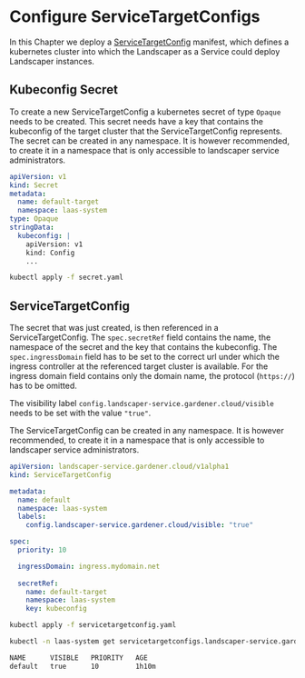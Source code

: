 <!--
SPDX-FileCopyrightText: 2022 "SAP SE or an SAP affiliate company and Gardener contributors"

SPDX-License-Identifier: Apache-2.0
-->

# Configure ServiceTargetConfigs

In this Chapter we deploy a [ServiceTargetConfig](../usage/ServiceTargetConfigs.md) manifest, which defines a kubernetes
cluster into which the Landscaper as a Service could deploy Landscaper instances.

## Kubeconfig Secret

To create a new ServiceTargetConfig a kubernetes secret of type `Opaque` needs to be created.
This secret needs have a key that contains the kubeconfig of the target cluster that the ServiceTargetConfig represents.
The secret can be created in any namespace. It is however recommended, to create it in a namespace that is only accessible to landscaper service administrators.

```yaml
apiVersion: v1
kind: Secret
metadata:
  name: default-target
  namespace: laas-system
type: Opaque
stringData:
  kubeconfig: |
    apiVersion: v1
    kind: Config
    ...
```

```sh
kubectl apply -f secret.yaml
```

## ServiceTargetConfig

The secret that was just created, is then referenced in a ServiceTargetConfig.
The `spec.secretRef` field contains the name, the namespace of the secret and the key that contains the kubeconfig.
The `spec.ingressDomain` field has to be set to the correct url under which the ingress controller at the referenced target cluster is available.
For the ingress domain field contains only the domain name, the protocol (`https://`) has to be omitted.

The visibility label `config.landscaper-service.gardener.cloud/visible` needs to be set with the value `"true"`.

The ServiceTargetConfig can be created in any namespace. It is however recommended, to create it in a namespace that is only accessible to landscaper service administrators.

```yaml
apiVersion: landscaper-service.gardener.cloud/v1alpha1
kind: ServiceTargetConfig

metadata:
  name: default
  namespace: laas-system
  labels:
    config.landscaper-service.gardener.cloud/visible: "true"

spec:
  priority: 10

  ingressDomain: ingress.mydomain.net
  
  secretRef:
    name: default-target
    namespace: laas-system
    key: kubeconfig
```

```sh
kubectl apply -f servicetargetconfig.yaml
```

```sh
kubectl -n laas-system get servicetargetconfigs.landscaper-service.gardener.cloud

NAME      VISIBLE   PRIORITY   AGE
default   true      10         1h10m
```
